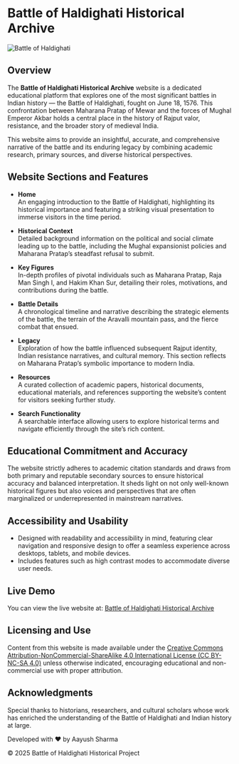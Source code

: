# Battle of Haldighati Historical Archive

![Battle of Haldighati](https://battle-of-haldighati.vercel.app/hero_main.jpg) 

## Overview

The **Battle of Haldighati Historical Archive** website is a dedicated educational platform that explores one of the most significant battles in Indian history — the Battle of Haldighati, fought on June 18, 1576. This confrontation between Maharana Pratap of Mewar and the forces of Mughal Emperor Akbar holds a central place in the history of Rajput valor, resistance, and the broader story of medieval India.

This website aims to provide an insightful, accurate, and comprehensive narrative of the battle and its enduring legacy by combining academic research, primary sources, and diverse historical perspectives.

## Website Sections and Features

- **Home**  
  An engaging introduction to the Battle of Haldighati, highlighting its historical importance and featuring a striking visual presentation to immerse visitors in the time period.

- **Historical Context**  
  Detailed background information on the political and social climate leading up to the battle, including the Mughal expansionist policies and Maharana Pratap’s steadfast refusal to submit.

- **Key Figures**  
  In-depth profiles of pivotal individuals such as Maharana Pratap, Raja Man Singh I, and Hakim Khan Sur, detailing their roles, motivations, and contributions during the battle.

- **Battle Details**  
  A chronological timeline and narrative describing the strategic elements of the battle, the terrain of the Aravalli mountain pass, and the fierce combat that ensued.

- **Legacy**  
  Exploration of how the battle influenced subsequent Rajput identity, Indian resistance narratives, and cultural memory. This section reflects on Maharana Pratap’s symbolic importance to modern India.

- **Resources**  
  A curated collection of academic papers, historical documents, educational materials, and references supporting the website’s content for visitors seeking further study.

- **Search Functionality**  
  A searchable interface allowing users to explore historical terms and navigate efficiently through the site’s rich content.

## Educational Commitment and Accuracy

The website strictly adheres to academic citation standards and draws from both primary and reputable secondary sources to ensure historical accuracy and balanced interpretation. It sheds light on not only well-known historical figures but also voices and perspectives that are often marginalized or underrepresented in mainstream narratives.

## Accessibility and Usability

- Designed with readability and accessibility in mind, featuring clear navigation and responsive design to offer a seamless experience across desktops, tablets, and mobile devices.
- Includes features such as high contrast modes to accommodate diverse user needs.

## Live Demo

You can view the live website at: [Battle of Haldighati Historical Archive](https://battle-of-haldighati.vercel.app/)

## Licensing and Use

Content from this website is made available under the [Creative Commons Attribution-NonCommercial-ShareAlike 4.0 International License (CC BY-NC-SA 4.0)](https://creativecommons.org/licenses/by-nc-sa/4.0/) unless otherwise indicated, encouraging educational and non-commercial use with proper attribution.

## Acknowledgments

Special thanks to historians, researchers, and cultural scholars whose work has enriched the understanding of the Battle of Haldighati and Indian history at large.

Developed with ❤️ by Aayush Sharma

© 2025 Battle of Haldighati Historical Project
